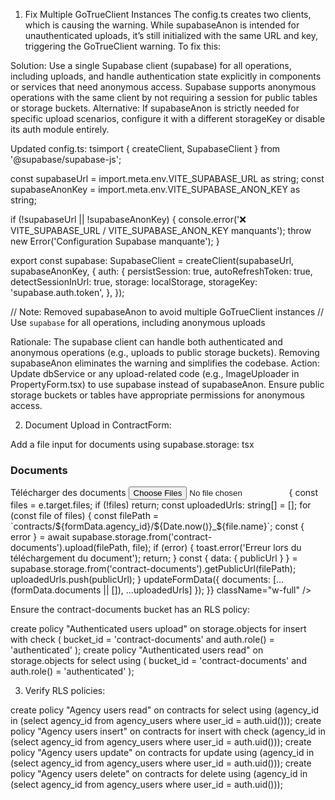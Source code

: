 1. Fix Multiple GoTrueClient Instances
The config.ts creates two clients, which is causing the warning. While supabaseAnon is intended for unauthenticated uploads, it’s still initialized with the same URL and key, triggering the GoTrueClient warning. To fix this:

Solution: Use a single Supabase client (supabase) for all operations, including uploads, and handle authentication state explicitly in components or services that need anonymous access. Supabase supports anonymous operations with the same client by not requiring a session for public tables or storage buckets.
Alternative: If supabaseAnon is strictly needed for specific upload scenarios, configure it with a different storageKey or disable its auth module entirely.

Updated config.ts:
tsimport { createClient, SupabaseClient } from '@supabase/supabase-js';

const supabaseUrl = import.meta.env.VITE_SUPABASE_URL as string;
const supabaseAnonKey = import.meta.env.VITE_SUPABASE_ANON_KEY as string;

if (!supabaseUrl || !supabaseAnonKey) {
  console.error('❌ VITE_SUPABASE_URL / VITE_SUPABASE_ANON_KEY manquants');
  throw new Error('Configuration Supabase manquante');
}

export const supabase: SupabaseClient = createClient(supabaseUrl, supabaseAnonKey, {
  auth: {
    persistSession: true,
    autoRefreshToken: true,
    detectSessionInUrl: true,
    storage: localStorage,
    storageKey: 'supabase.auth.token',
  },
});

// Note: Removed supabaseAnon to avoid multiple GoTrueClient instances
// Use `supabase` for all operations, including anonymous uploads

Rationale: The supabase client can handle both authenticated and anonymous operations (e.g., uploads to public storage buckets). Removing supabaseAnon eliminates the warning and simplifies the codebase.
Action: Update dbService or any upload-related code (e.g., ImageUploader in PropertyForm.tsx) to use supabase instead of supabaseAnon. Ensure public storage buckets or tables have appropriate permissions for anonymous access.



2. Document Upload in ContractForm:

Add a file input for documents using supabase.storage:
tsx
<Card>
  <div className="flex items-center mb-4">
    <Upload className="h-5 w-5 text-purple-600 mr-2" />
    <h3 className="text-lg font-medium text-gray-900">Documents</h3>
  </div>
  <div>
    <label htmlFor="documents" className="block text-sm font-medium text-gray-700 mb-2">
      Télécharger des documents
    </label>
    <input
      id="documents"
      type="file"
      multiple
      onChange={async (e) => {
        const files = e.target.files;
        if (!files) return;
        const uploadedUrls: string[] = [];
        for (const file of files) {
          const filePath = `contracts/${formData.agency_id}/${Date.now()}_${file.name}`;
          const { error } = await supabase.storage.from('contract-documents').upload(filePath, file);
          if (error) {
            toast.error('Erreur lors du téléchargement du document');
            return;
          }
          const { data: { publicUrl } } = supabase.storage.from('contract-documents').getPublicUrl(filePath);
          uploadedUrls.push(publicUrl);
        }
        updateFormData({ documents: [...(formData.documents || []), ...uploadedUrls] });
      }}
      className="w-full"
    />
  </div>
</Card>

Ensure the contract-documents bucket has an RLS policy:

create policy "Authenticated users upload" on storage.objects
for insert
with check (
  bucket_id = 'contract-documents' and
  auth.role() = 'authenticated'
);
create policy "Authenticated users read" on storage.objects
for select
using (
  bucket_id = 'contract-documents' and
  auth.role() = 'authenticated'
);



3. Verify RLS policies:

create policy "Agency users read" on contracts
for select
using (agency_id in (select agency_id from agency_users where user_id = auth.uid()));
create policy "Agency users insert" on contracts
for insert
with check (agency_id in (select agency_id from agency_users where user_id = auth.uid()));
create policy "Agency users update" on contracts
for update
using (agency_id in (select agency_id from agency_users where user_id = auth.uid()));
create policy "Agency users delete" on contracts
for delete
using (agency_id in (select agency_id from agency_users where user_id = auth.uid()));